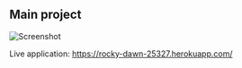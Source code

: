 ## Main project

![Screenshot](./images/wireframe.png)

Live application: https://rocky-dawn-25327.herokuapp.com/
